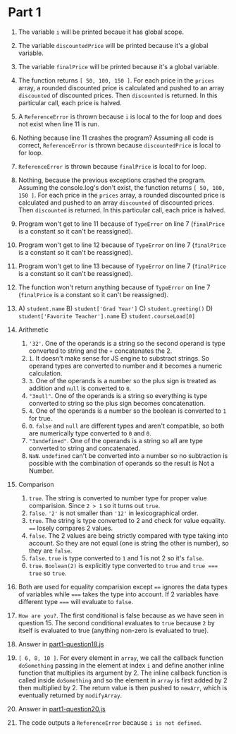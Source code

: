 # Part 1

1. The variable `i` will be printed becaue it has global scope.
2. The variable `discountedPrice` will be printed because it's a global variable.
3. The variable `finalPrice` will be printed because it's a global variable.
4. The function returns `[ 50, 100, 150 ]`. For each price in the `prices` array, a rounded discounted price is calculated and pushed to an array `discounted` of discounted prices. Then `discounted` is returned. In this particular call, each price is halved.
5. A `ReferenceError` is thrown because `i` is local to the for loop and does not exist when line 11 is run.
6. Nothing because line 11 crashes the program? Assuming all code is correct, `ReferenceError` is thrown because `discountedPrice` is local to for loop.
7. `ReferenceError` is thrown because `finalPrice` is local to for loop.
8. Nothing, because the previous exceptions crashed the program. Assuming the console.log's don't exist, the function returns `[ 50, 100, 150 ]`. For each price in the `prices` array, a rounded discounted price is calculated and pushed to an array `discounted` of discounted prices. Then `discounted` is returned. In this particular call, each price is halved.
9. Program won't get to line 11 because of `TypeError` on line 7 (`finalPrice` is a constant so it can't be reassigned).
10. Program won't get to line 12 because of `TypeError` on line 7 (`finalPrice` is a constant so it can't be reassigned).
11. Program won't get to line 13 because of `TypeError` on line 7 (`finalPrice` is a constant so it can't be reassigned).
12. The function won't return anything because of `TypeError` on line 7 (`finalPrice` is a constant so it can't be reassigned).
13. A) `student.name` B) `student['Grad Year']` C) `student.greeting()` D) `student['Favorite Teacher'].name` E) `student.courseLoad[0]`
14. Arithmetic

    1. `'32'`. One of the operands is a string so the second operand is type converted to string and the `+` concatenates the 2.
    2. `1`. It doesn't make sense for JS engine to substract strings. So operand types are converted to number and it becomes a numeric calculation.
    3. `3`. One of the operands is a number so the plus sign is treated as addition and `null` is converted to `0`.
    4. `"3null"`. One of the operands is a string so everything is type converted to string so the plus sign becomes concatenation.
    5. `4`. One of the operands is a number so the boolean is converted to `1` for true.
    6. `0`. `false` and `null` are different types and aren't compatible, so both are numerically type converted to `0` and `0`.
    7. `"3undefined"`. One of the operands is a string so all are type converted to string and concatenated.
    8. `NaN`. `undefined` can't be converted into a number so no subtraction is possible with the combination of operands so the result is Not a Number.

15. Comparison

    1. `true`. The string is converted to number type for proper value comparision. Since `2 > 1` so it turns out `true`.
    2. `false`. `'2'` is not smaller than `'12'` in lexicographical order.
    3. `true`. The string is type converted to 2 and check for value equality. `==` losely compares 2 values.
    4. `false`. The 2 values are being strictly compared with type taking into account. So they are not equal (one is string the other is number), so they are `false`.
    5. `false`. `true` is type converted to `1` and 1 is not 2 so it's `false`.
    6. `true`. `Boolean(2)` is explicitly type converted to `true` and `true === true` so `true`.

16. Both are used for equality comparision except `==` ignores the data types of variables while `===` takes the type into account. If 2 variables have different type `===` will evaluate to `false`.

17. `How are you?`. The first conditional is false because as we have seen in question 15. The second conditional evaluates to `true` because `2` by itself is evaluated to true (anything non-zero is evaluated to true).

18. Answer in [part1-question18.js](./part1-question18.js)

19. `[ 6, 8, 10 ]`. For every element in `array`, we call the callback function `doSomething` passing in the element at index `i` and define another inline function that multiplies its argument by 2. The inline callback function is called inside `doSomething` and so the element in `array` is first added by 2 then multiplied by 2. The return value is then pushed to `newArr`, which is eventually returned by `modifyArray`.

20. Answer in [part1-question20.js](./part1-question20.js)

21. The code outputs a `ReferenceError` because `i is not defined`.